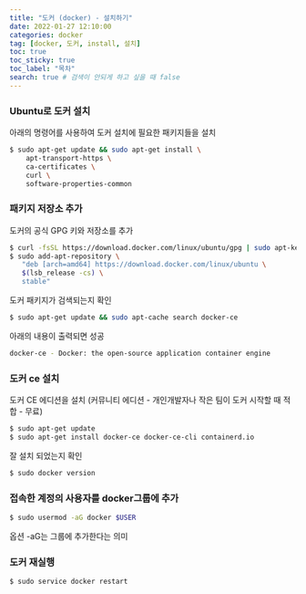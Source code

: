 ```yaml
---
title: "도커 (docker) - 설치하기"
date: 2022-01-27 12:10:00
categories: docker
tag: [docker, 도커, install, 설치]
toc: true
toc_sticky: true
toc_label: "목차"
search: true # 검색이 안되게 하고 싶을 때 false
---
```


### Ubuntu로 도커 설치

아래의 명령어를 사용하여 도커 설치에 필요한 패키지들을 설치

```bash
$ sudo apt-get update && sudo apt-get install \
    apt-transport-https \
    ca-certificates \
    curl \
    software-properties-common
```

### 패키지 저장소 추가

도커의 공식 GPG 키와 저장소를 추가

```bash
$ curl -fsSL https://download.docker.com/linux/ubuntu/gpg | sudo apt-key add -
$ sudo add-apt-repository \
   "deb [arch=amd64] https://download.docker.com/linux/ubuntu \
   $(lsb_release -cs) \
   stable"
```

도커 패키지가 검색되는지 확인

```bash
$ sudo apt-get update && sudo apt-cache search docker-ce
```

아래의 내용이 출력되면 성공

```bash
docker-ce - Docker: the open-source application container engine
```

### 도커 ce 설치

도커 CE 에디션을 설치 (커뮤니티 에디션 - 개인개발자나 작은 팀이 도커 시작할 때 적합 - 무료)

```bash
$ sudo apt-get update
$ sudo apt-get install docker-ce docker-ce-cli containerd.io
```

잘 설치 되었는지 확인

```bash
$ sudo docker version
```

### 접속한 계정의 사용자를 docker그룹에 추가

```bash
$ sudo usermod -aG docker $USER
```

옵션 -aG는 그룹에 추가한다는 의미

### 도커 재실행

```bash
$ sudo service docker restart
```
